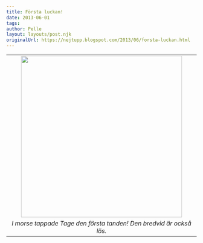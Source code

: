 ```yaml
---
title: Första luckan!
date: 2013-06-01
tags: 	
author: Pelle
layout: layouts/post.njk
originalUrl: https://nejtupp.blogspot.com/2013/06/forsta-luckan.html
---
```


<table align="center" cellpadding="0" cellspacing="0" class="tr-caption-container" style="margin-left: auto; margin-right: auto; text-align: center;"><tbody><tr><td style="text-align: center;"><img src="../../../../img/Tage+tappar+fo%CC%88rsta+tanden-PERK5309.jpg" width="426"></td></tr><tr><td class="tr-caption" style="text-align: center;"><i>I morse tappade Tage den första tanden! Den bredvid är också lös.</i></td></tr></tbody></table>
<!-- no comments on this post -->